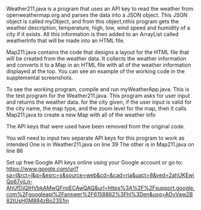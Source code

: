 Weather211.java is a program that uses an API key to read the weather from openweathermap.org 
and parses the data into a JSON object. This JSON object is called myObject, and from this 
object,nthis program gets the weather description, temperature, high, low, wind speed and 
humidity of a city if it exists. All this information is then added to an ArrayList called 
weatherInfo that will be made into an HTML file.

Map211.java contains the code that designs a layout for the HTML file that will be created 
from the weather data. It collects the weather information and converts it to a Map in an
HTML file with all of the weather information displayed at the top. You can see an example
of the working code in the supplemental screenshots. 

To see the working program, compile and run myWeatherApp.java. This is the test program for 
the Weather211.java. This program asks for user input and returns the weather data. for the 
city given, if the user input is valid for the city name, the map type, and the zoom level 
for the map, then it calls Map211.java to create a new Map with all of the weather info


The API keys that were used have been removed from the original code. 

You will need to input two separate API keys for this program to work as intended
One is in Weather211.java on line 39
The other is in Map211.java on line 86


Set up free Google API keys online using your Google account
or go to:
https://www.google.com/url?sa=t&rct=j&q=&esrc=s&source=web&cd=&cad=rja&uact=8&ved=2ahUKEwiQp67vjLn-AhUfDjQIHVbkAMwQFnoECAwQAQ&url=https%3A%2F%2Fsupport.google.com%2Fgoogleapi%2Fanswer%2F6158862%3Fhl%3Den&usg=AOvVaw2B82tUsH0M884zBo23S1in
